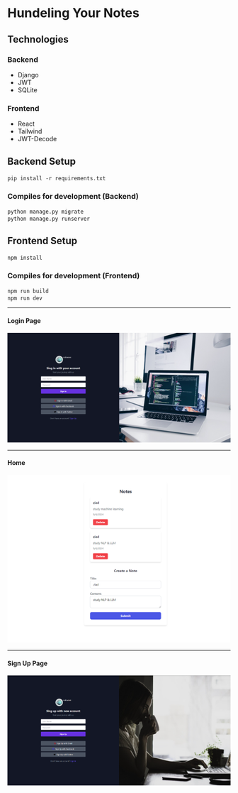 # Hundeling Your Notes

## Technologies

### Backend
<ul>
  <li>Django</li>
  <li>JWT</li>
  <li>SQLite</li>
</ul>

### Frontend
<ul>
  <li>React</li>
  <li>Tailwind</li>
  <li>JWT-Decode</li>
</ul>

## Backend Setup 
```
pip install -r requirements.txt
```

### Compiles for development (Backend)
```
python manage.py migrate
python manage.py runserver
```

## Frontend Setup 
```
npm install
```

### Compiles for development (Frontend)
```
npm run build
npm run dev
```

<hr>

#### Login Page

<img src="signin.png">

<hr>

#### Home

<img src="home.png">

<hr>

#### Sign Up Page

<img src="signup.png">
